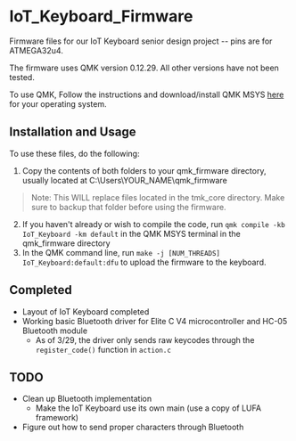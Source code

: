 # IoT_Keyboard_Firmware
Firmware files for our IoT Keyboard senior design project --  pins are for ATMEGA32u4.

The firmware uses QMK version 0.12.29. All other versions have not been tested.

To use QMK, Follow the instructions and download/install QMK MSYS [here](https://beta.docs.qmk.fm/tutorial/newbs_getting_started) for your operating system.

## Installation and Usage
To use these files, do the following:
1. Copy the contents of both folders to your qmk_firmware directory, usually located at C:\Users\YOUR_NAME\qmk_firmware
> Note: This WILL replace files located in the tmk_core directory. Make sure to backup that folder before using the firmware.
2. If you haven't already or wish to compile the code, run `qmk compile -kb IoT_Keyboard -km default` in the QMK MSYS terminal in the qmk_firmware directory
3. In the QMK command line, run `make -j [NUM_THREADS] IoT_Keyboard:default:dfu` to upload the firmware to the keyboard.

## Completed
- Layout of IoT Keyboard completed
- Working basic Bluetooth driver for Elite C V4 microcontroller and HC-05 Bluetooth module
    - As of 3/29, the driver only sends raw keycodes through the `register_code()` function in `action.c`

## TODO
- Clean up Bluetooth implementation
    - Make the IoT Keyboard use its own main (use a copy of LUFA framework)
- Figure out how to send proper characters through Bluetooth